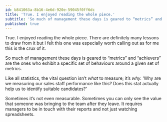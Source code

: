 ```yaml
---
id: b841063a-8b16-4e6d-920e-59045f0ff6dc
title: 'True. I enjoyed reading the whole piece.'
subtitle: 'So much of management these days is geared to “metrics” and “achievers” are the ones who exhibit a specific set of behaviours around a…'
published: true
---
```




True. I enjoyed reading the whole piece. There are definitely many lessons to draw from it but I felt this one was especially worth calling out as for me this is the crux of it.

So much of management these days is geared to “metrics” and “achievers” are the ones who exhibit a specific set of behaviours around a given set of metrics.

Like all statistics, the vital question isn’t *what* to measure; it’s *why.* ‘Why are we measuring our sales staff performance like this? Does this stat actually help us to identify suitable candidates?’

Sometimes it’s not even measurable. Sometimes you can only see the value that someone was bringing to the team after they leave. It requires managers to be in touch with their reports and not just watching spreadsheets.

